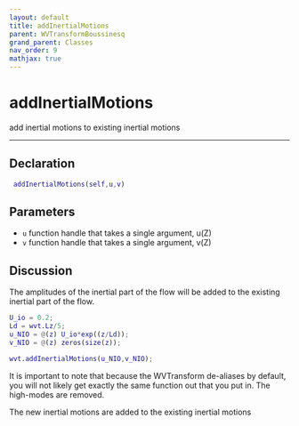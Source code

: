 ```yaml
---
layout: default
title: addInertialMotions
parent: WVTransformBoussinesq
grand_parent: Classes
nav_order: 9
mathjax: true
---
```


#  addInertialMotions

add inertial motions to existing inertial motions


---

## Declaration
```matlab
 addInertialMotions(self,u,v)
```
## Parameters
+ `u`  function handle that takes a single argument, u(Z)
+ `v`  function handle that takes a single argument, v(Z)

## Discussion

  The amplitudes of the inertial part of the flow will be added
  to the existing inertial part of the flow.
 
  ```matlab
  U_io = 0.2;
  Ld = wvt.Lz/5;
  u_NIO = @(z) U_io*exp((z/Ld));
  v_NIO = @(z) zeros(size(z));
 
  wvt.addInertialMotions(u_NIO,v_NIO);
  ```
 
  It is important to note that because the WVTransform
  de-aliases by default, you will not likely get exactly the
  same function out that you put in. The high-modes are
  removed.
 
  The new inertial motions are added to the existing inertial motions
        
